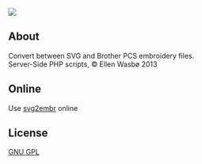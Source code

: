![](http://svg2embr.wasbo.net/svg2embr.bmp)

## About ##

Convert between SVG and Brother PCS embroidery files.  
Server-Side PHP scripts, © Ellen Wasbø 2013

## Online ##

Use [svg2embr](http://svg2embr.wasbo.net/) online

## License ##

[GNU GPL](gnu_license_gpl.txt)


